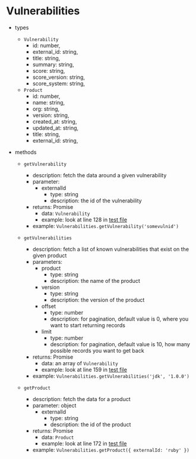 # Vulnerabilities

- types
  - `Vulnerability`
    - id: number,
    - external_id: string,
    - title: string,
    - summary: string,
    - score: string,
    - score_version: string,
    - score_system: string,
  - `Product`
    - id: number,
    - name: string,
    - org: string,
    - version: string,
    - created_at: string,
    - updated_at: string,
    - title: string,
    - external_id: string,
- methods

  - `getVulnerability`

    - description: fetch the data around a given vulnerability
    - parameter:
      - externalId
        - type: string
        - description: the id of the vulnerability
    - returns: Promise
      - data: `Vulnerability`
      - example: look at line 128 in [test file](./vulnerabilities/vulnerabilities.tesjs)
    - example: `Vulnerabilities.getVulnerability('somevulnid')`

  - `getVulnerabilities`

    - description: fetch a list of known vulnerabilities that exist on the given product
    - parameters:
      - product
        - type: string
        - description: the name of the product
      - version
        - type: string
        - description: the version of the product
      - offset
        - type: number
        - description: for pagination, default value is 0, where you want to start returning records
      - limit
        - type: number
        - description: for pagination, default value is 10, how many possible records you want to get back
    - returns: Promise
      - data: an array of `Vulnerability`
      - example: look at line 159 in [test file](./vulnerabilities/vulnerabilities.tesjs)
    - example: `Vulnerabilities.getVulnerabilities('jdk', '1.0.0')`

  - `getProduct`

    - description: fetch the data for a product
    - parameter: object
      - externalId
        - type: string
        - description: the id of the product
    - returns: Promise
      - data: `Product`
      - example: look at line 172 in [test file](./vulnerabilities/vulnerabilities.tesjs)
    - example: `Vulnerabilities.getProduct({ externalId: 'ruby' })`
